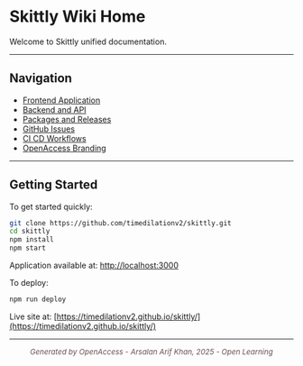 # Skittly Wiki Home

Welcome to Skittly unified documentation.

---

## Navigation

- [Frontend Application](Frontend_Application.md)
- [Backend and API](Backend_and_API.md)
- [Packages and Releases](Packages_and_Releases.md)
- [GitHub Issues](GitHub_Issues.md)
- [CI CD Workflows](CI_CD_Workflows.md)
- [OpenAccess Branding](OpenAccess_Branding.md)

---

## Getting Started

To get started quickly:

```bash
git clone https://github.com/timedilationv2/skittly.git
cd skittly
npm install
npm start
```

Application available at: [http://localhost:3000](http://localhost:3000)

To deploy:

```bash
npm run deploy
```

Live site at: [https://timedilationv2.github.io/skittly/](https://timedilationv2.github.io/skittly/)

---

<div align="center" style="color:#6b4f4f; font-size:13px;">

*Generated by OpenAccess - Arsalan Arif Khan, 2025 - Open Learning*

</div>

